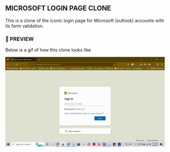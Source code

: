 ## MICROSOFT LOGIN PAGE CLONE

This is a clone of the iconic login page for Microsoft (outlook) accounts with its form validation.

### 👀 PREVIEW

Below is a gif of how this clone looks like

<img src="clone.gif" alt="preview" />